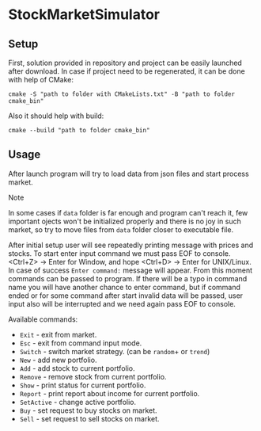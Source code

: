 # StockMarketSimulator

## Setup

 First, solution provided in repository and project can be easily launched after download. In case if project need to be regenerated, it can be done with help of CMake: 

`cmake -S "path to folder with CMakeLists.txt" -B "path to folder cmake_bin"`

Also it should help with build:

`cmake --build "path to folder cmake_bin"`

## Usage

After launch program will try to load data from json files and start process market.
> [!NOTE]
> In some cases if `data` folder is far enough and program can't reach it, few important ojects won't be initialized properly and there is no joy in such market, so try to move files from `data` folder closer to executable file.

After initial setup user will see repeatedly printing message with prices and stocks. To start enter input command we must pass EOF to console. <Ctrl+Z> -> Enter for Window, and hope <Ctrl+D> -> Enter for UNIX/Linux. In case of success `Enter command:` message will appear.
From this moment commands can be passed to program. If there will be a typo in command name you will have another chance to enter command, but if command ended or for some command after start invalid data will be passed, user input also will be interrupted and we need again pass EOF to console.

Available commands:
* `Exit` - exit from market.
* `Esc` - exit from command input mode.
* `Switch` - switch market strategy. (can be `random`+ or `trend`)
* `New` - add new portfolio.
* `Add` - add stock to current portfolio.
* `Remove` - remove stock from current portfolio.
* `Show` - print status for current portfolio.
* `Report` - print report about income for current portfolio.
* `SetActive` - change active portfolio.
* `Buy` - set request to buy stocks on market.
* `Sell` - set request to sell stocks on market.
